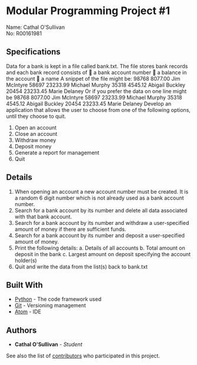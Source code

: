 # Modular Programming Project #1

Name: Cathal O'Sullivan  
No: R00161981

## Specifications

Data for a bank is kept in a file called bank.txt.
The file stores bank records and each bank record consists of
 a bank account number
 a balance in the account
 a name
A snippet of the file might be:
98768
8077.00
Jim McIntyre
58697
23233.99
Michael Murphy
35318
4545.12
Abigail Buckley
20454
23233.45
Marie Delaney
Or if you prefer the data on one line might be
98768 8077.00 Jim McIntyre
58697 23233.99 Michael Murphy
35318 4545.12 Abigail Buckley
20454 23233.45 Marie Delaney
Develop an application that allows the user to choose from one of the following options, until they
choose to quit.
1. Open an account
2. Close an account
3. Withdraw money
4. Deposit money
5. Generate a report for management
6. Quit

## Details

1. When opening an account a new account number must be created. It is a random 6 digit
number which is not already used as a bank account number.
2. Search for a bank account by its number and delete all data associated with that bank account.
3. Search for a bank account by its number and withdraw a user-specified amount of money if
there are sufficient funds.
4. Search for a bank account by its number and deposit a user-specified amount of money.
5. Print the following details:
a. Details of all accounts
b. Total amount on deposit in the bank
c. Largest amount on deposit specifying the account holder(s)
6. Quit and write the data from the list(s) back to bank.txt





## Built With

* [Python](http://www.dropwizard.io/1.0.2/docs/) - The code framework used
* [Git](https://maven.apache.org/) - Versioning management
* [Atom](https://rometools.github.io/rome/) - IDE

## Authors

* **Cathal O'Sullivan** - *Student*

See also the list of [contributors](https://github.com/your/project/contributors) who participated in this project.
